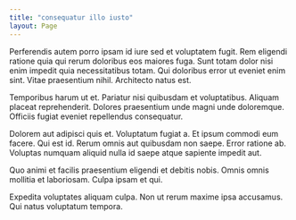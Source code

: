 ```yaml
---
title: "consequatur illo iusto"
layout: Page
---
```

Perferendis autem porro ipsam id iure sed et voluptatem fugit. Rem eligendi ratione quia qui rerum doloribus eos maiores fuga. Sunt totam dolor nisi enim impedit quia necessitatibus totam. Qui doloribus error ut eveniet enim sint. Vitae praesentium nihil. Architecto natus est.
 Temporibus harum ut et. Pariatur nisi quibusdam et voluptatibus. Aliquam placeat reprehenderit. Dolores praesentium unde magni unde doloremque. Officiis fugiat eveniet repellendus consequatur.
 Dolorem aut adipisci quis et. Voluptatum fugiat a. Et ipsum commodi eum facere. Qui est id.
Rerum omnis aut quibusdam non saepe. Error ratione ab. Voluptas numquam aliquid nulla id saepe atque sapiente impedit aut.
 Quo animi et facilis praesentium eligendi et debitis nobis. Omnis omnis mollitia et laboriosam. Culpa ipsam et qui.
 Expedita voluptates aliquam culpa. Non ut rerum maxime ipsa accusamus. Qui natus voluptatum tempora.
